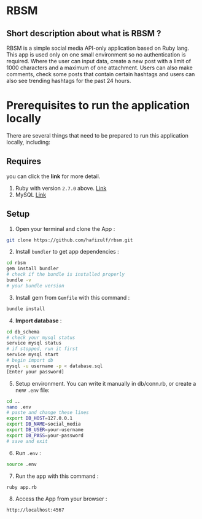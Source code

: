 # RBSM

## Short description about what is RBSM ?

RBSM is a simple social media API-only application based on Ruby lang. This app is used only on one small environment so no authentication is required. Where the user can input data, create a new post with a limit of 1000 characters and a maximum of one attachment. Users can also make comments, check some posts that contain certain hashtags and users can also see trending hashtags for the past 24 hours.

# Prerequisites to run the application locally

There are several things that need to be prepared to run this application locally, including:

## Requires

you can click the **link** for more detail.

1. Ruby with version `2.7.0` above. <a href="https://github.com/rbenv/rbenv">Link</a>
2. MySQL <a href="https://www.digitalocean.com/community/tutorials/how-to-install-mysql-on-ubuntu-20-04">Link</a>


## Setup

1. Open your terminal and clone the App :

```sh
git clone https://github.com/hafizulf/rbsm.git
```

2. Install `bundler` to get app dependencies :

```sh
cd rbsm
gem install bundler
# check if the bundle is installed properly
bundle -v
# your bundle version
```

3. Install gem from `Gemfile` with this command :
```sh
bundle install
```

4. **Import database** :

```sh
cd db_schema
# check your mysql status
service mysql status
# if stopped, run it first
service mysql start
# begin import db
mysql -u username -p < database.sql
[Enter your password]
```

5. Setup environment. You can write it manually in db/conn.rb, or create a new `.env` file:

```sh
cd ..
nano .env
# paste and change these lines
export DB_HOST=127.0.0.1
export DB_NAME=social_media
export DB_USER=your-username
export DB_PASS=your-password
# save and exit
```

6. Run `.env` :

```sh
source .env
```

7. Run the app with this command :

```sh
ruby app.rb
```

8. Access the App from your browser :

```sh
http://localhost:4567
```